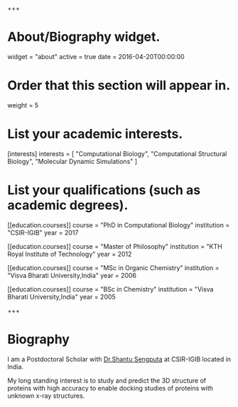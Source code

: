 +++
# About/Biography widget.
widget = "about"
active = true
date = 2016-04-20T00:00:00

# Order that this section will appear in.
weight = 5

# List your academic interests.
[interests]
  interests = [
    "Computational Biology",
    "Computational Structural Biology",
    "Molecular Dynamic Simulations"
  ]

# List your qualifications (such as academic degrees).
[[education.courses]]
  course = "PhD in Computational Biology"
  institution = "CSIR-IGIB"
  year = 2017

[[education.courses]]
  course = "Master of Philosophy"
  institution = "KTH Royal Institute of Technology"
  year = 2012

[[education.courses]]
  course = "MSc in  Organic Chemistry"
  institution = "Visva Bharati University,India"
  year = 2006

 [[education.courses]]
  course = "BSc in  Chemistry"
  institution = "Visva Bharati University,India"
  year = 2005 
 
+++

# Biography

I am a Postdoctoral Scholar with <a href="https://www.igib.res.in/?q=ShantanuSengupta">Dr.Shantu Sengputa</a> at CSIR-IGIB located in India. 

My long standing interest is to study and predict the 3D structure of proteins with high accuracy to enable docking studies of proteins with unknown x-ray structures.
